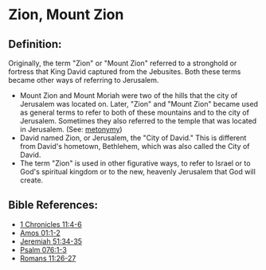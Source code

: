 # Zion, Mount Zion #

## Definition: ##

Originally, the term "Zion" or "Mount Zion" referred to a stronghold or fortress that King David captured from the Jebusites. Both these terms became other ways of referring to Jerusalem.

* Mount Zion and Mount Moriah were two of the hills that the city of Jerusalem was located on. Later, "Zion" and "Mount Zion" became used as general terms to refer to both of these mountains and to the city of Jerusalem. Sometimes they also referred to the temple that was located in Jerusalem. (See: [metonymy](en/ta-vol1/translate/man/figs-metonymy))
* David named Zion, or Jerusalem, the "City of David." This is different from David's hometown, Bethlehem, which was also called the City of David.
* The term "Zion" is used in other figurative ways, to refer to Israel or to God's spiritual kingdom or to the new, heavenly Jerusalem that God will create.



## Bible References: ##

* [1 Chronicles 11:4-6](en/tn/1ch/help/11/04)
* [Amos 01:1-2](en/tn/amo/help/01/01)
* [Jeremiah 51:34-35](en/tn/jer/help/51/34)
* [Psalm 076:1-3](en/tn/psa/help/76/01)
* [Romans 11:26-27](en/tn/rom/help/11/26)